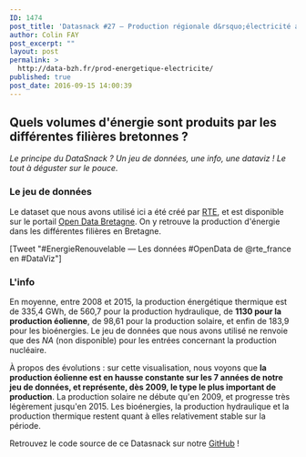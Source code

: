 ```yaml
---
ID: 1474
post_title: 'Datasnack #27 — Production régionale d&rsquo;électricité annuelle par filière (2008 à 2015)'
author: Colin FAY
post_excerpt: ""
layout: post
permalink: >
  http://data-bzh.fr/prod-energetique-electricite/
published: true
post_date: 2016-09-15 14:00:39
---
```

<h2>Quels volumes d'énergie sont produits par les différentes filières bretonnes ?
<!--more--></h2>
<em>Le principe du DataSnack ? Un jeu de données, une info, une dataviz ! Le tout à déguster sur le pouce.
</em>
<h3>Le jeu de données</h3>
Le dataset que nous avons utilisé ici a été créé par <a href="https://opendata.rte-france.com/page/accueil/" target="_blank">RTE</a>, et est disponible sur le portail <a href="http://bretagne.territoires.opendatasoft.com/explore/dataset/production-par-filiere-2008-a-2015/information/?disjunctive.regions_nouvelles&amp;sort=-annee" target="_blank">Open Data Bretagne</a>. On y retrouve la production d'énergie dans les différentes filières en Bretagne.

[Tweet "#EnergieRenouvelable — Les données #OpenData de @rte_france en #DataViz"]
<h3>L'info</h3>
En moyenne, entre 2008 et 2015, la production énergétique thermique est de 335,4 GWh, de 560,7 pour la production hydraulique, de <strong>1130 pour la production éolienne</strong>, de 98,61 pour la production solaire, et enfin de 183,9 pour les bioénergies. Le jeu de données que nous avons utilisé ne renvoie que des <em>NA</em> (non disponible) pour les entrées concernant la production nucléaire.

À propos des évolutions : sur cette visualisation, nous voyons que <strong>la production éolienne est en hausse constante sur les 7 années de notre jeu de données, et représente, dès 2009, le type le plus important de production</strong>. La production solaire ne débute qu'en 2009, et progresse très légèrement jusqu'en 2015. Les bioénergies, la production hydraulique et la production thermique restent quant à elles relativement stable sur la période.

Retrouvez le code source de ce Datasnack sur notre <a href="https://github.com/DataBzh/datasnack" target="_blank">GitHub</a> !